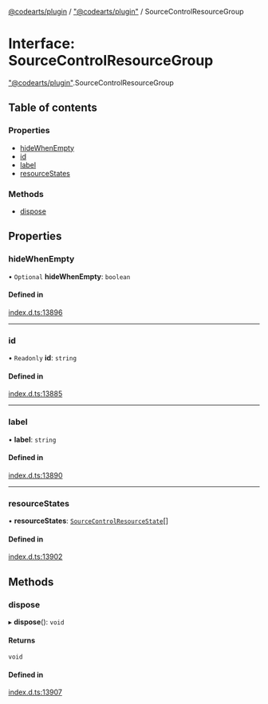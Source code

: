 [@codearts/plugin](../README.md) / ["@codearts/plugin"](../modules/_codearts_plugin_.md) / SourceControlResourceGroup

# Interface: SourceControlResourceGroup

["@codearts/plugin"](../modules/_codearts_plugin_.md).SourceControlResourceGroup

## Table of contents

### Properties

- [hideWhenEmpty](codearts_plugin_.SourceControlResourceGroup.md#hidewhenempty)
- [id](codearts_plugin_.SourceControlResourceGroup.md#id)
- [label](codearts_plugin_.SourceControlResourceGroup.md#label)
- [resourceStates](codearts_plugin_.SourceControlResourceGroup.md#resourcestates)

### Methods

- [dispose](codearts_plugin_.SourceControlResourceGroup.md#dispose)

## Properties

### hideWhenEmpty

• `Optional` **hideWhenEmpty**: `boolean`

#### Defined in

[index.d.ts:13896](https://github.com/huaweicloud/cloudide-plugin-api/blob/84e382d/index.d.ts#L13896)

___

### id

• `Readonly` **id**: `string`

#### Defined in

[index.d.ts:13885](https://github.com/huaweicloud/cloudide-plugin-api/blob/84e382d/index.d.ts#L13885)

___

### label

• **label**: `string`

#### Defined in

[index.d.ts:13890](https://github.com/huaweicloud/cloudide-plugin-api/blob/84e382d/index.d.ts#L13890)

___

### resourceStates

• **resourceStates**: [`SourceControlResourceState`](codearts_plugin_.SourceControlResourceState.md)[]

#### Defined in

[index.d.ts:13902](https://github.com/huaweicloud/cloudide-plugin-api/blob/84e382d/index.d.ts#L13902)

## Methods

### dispose

▸ **dispose**(): `void`

#### Returns

`void`

#### Defined in

[index.d.ts:13907](https://github.com/huaweicloud/cloudide-plugin-api/blob/84e382d/index.d.ts#L13907)
